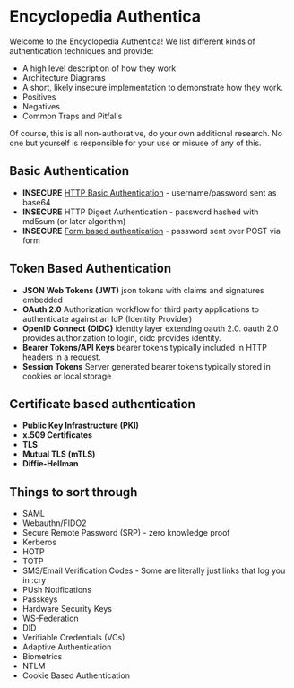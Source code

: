 # Encyclopedia Authentica

Welcome to the Encyclopedia Authentica! We list different kinds of authentication techniques and provide:

* A high level description of how they work
* Architecture Diagrams
* A short, likely insecure implementation to demonstrate how they work.
* Positives
* Negatives
* Common Traps and Pitfalls

Of course, this is all non-authorative, do your own additional research. No one but yourself is responsible for your use or misuse of any of this.

## Basic Authentication

* **INSECURE** [HTTP Basic Authentication](http-basic-authentication/README.md) - username/password sent as base64
* **INSECURE** HTTP Digest Authentication - password hashed with md5sum (or later algorithm)
* **INSECURE** [Form based authentication](form-based/README.md) - password sent over POST via form

## Token Based Authentication

* **JSON Web Tokens (JWT)** json tokens with claims and signatures embedded
* **OAuth 2.0** Authorization workflow for third party applications to authenticate against an IdP (Identity Provider)
* **OpenID Connect (OIDC)** identity layer extending oauth 2.0. oauth 2.0 provides authorization to login, oidc provides identity.
* **Bearer Tokens/API Keys** bearer tokens typically included in HTTP headers in a request.
* **Session Tokens** Server generated bearer tokens typically stored in cookies or local storage

## Certificate based authentication

* **Public Key Infrastructure (PKI)**
* **x.509 Certificates**
* **TLS**
* **Mutual TLS (mTLS)**
* **Diffie-Hellman**


## Things to sort through
* SAML
* Webauthn/FIDO2
* Secure Remote Password (SRP) - zero knowledge proof
* Kerberos
* HOTP
* TOTP
* SMS/Email Verification Codes - Some are literally just links that log you in :cry
* PUsh Notifications
* Passkeys
* Hardware Security Keys
* WS-Federation
* DID
* Verifiable Credentials (VCs)
* Adaptive Authentication
* Biometrics
* NTLM
* Cookie Based Authentication

